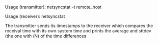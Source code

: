 Usage (transmitter):
    netsyncstat -t remote_host 

Usage (receiver):
    netsyncstat

The transmitter sends its timestamps to the receiver which compares the receival time with its own system time and prints the average and sttdev (the one with /N) of the time differences

